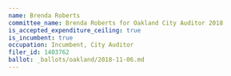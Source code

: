 ```yaml
---
name: Brenda Roberts
committee_name: Brenda Roberts for Oakland City Auditor 2018
is_accepted_expenditure_ceiling: true
is_incumbent: true
occupation: Incumbent, City Auditor
filer_id: 1403762
ballot: _ballots/oakland/2018-11-06.md
---
```

